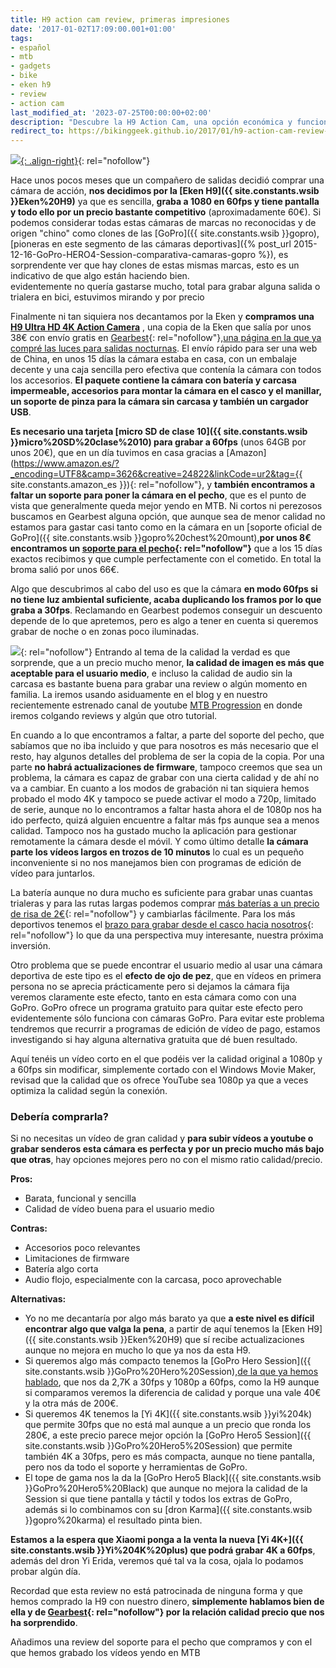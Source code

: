 ```yaml
---
title: H9 action cam review, primeras impresiones
date: '2017-01-02T17:09:00.001+01:00'
tags:
- español
- mtb
- gadgets
- bike
- eken h9
- review
- action cam
last_modified_at: '2023-07-25T00:00:00+02:00'
description: "Descubre la H9 Action Cam, una opción económica y funcional para grabar deportes y aventuras. Calidad aceptable a 1080p/60fps. Review completa"
redirect_to: https://bikinggeek.github.io/2017/01/h9-action-cam-review-primeras-impresiones.html
---
```


[![](https://4.bp.blogspot.com/-_nr1qgi9BWY/WGp1vjWTsJI/AAAAAAAAA6Y/1dPqrp4RM4U8-1VkWBPhxgCJ5K6MKVOzwCLcB/s200/h9%2Baction%2Bcam%2Band%2Bpackage.jpg){: .align-right}](https://www.awin1.com/cread.php?awinmid=7655&awinaffid=364849&clickref=&p=https%3A%2F%2Fwww.gearbest.com%2Faction-cameras%2Fpp_362082.html){: rel="nofollow"}

Hace unos pocos  meses que un compañero de salidas decidió comprar una cámara de acción, **nos decidimos por la [Eken H9]({{ site.constants.wsib }}Eken%20H9)** ya que es sencilla, **graba a 1080 en 60fps y tiene pantalla y todo ello por un precio bastante competitivo** (aproximadamente 60€). Si podemos considerar todas estas cámaras de marcas no reconocidas y de origen "chino" como clones de las [GoPro]({{ site.constants.wsib }}gopro),[pioneras en este segmento de las cámaras deportivas]({% post_url 2015-12-16-GoPro-HERO4-Session-comparativa-camaras-gopro %}), es sorprendente ver que hay clones de estas mismas marcas, esto es un indicativo de que algo están haciendo bien.  
evidentemente no quería gastarse mucho, total para grabar alguna salida o trialera en bici, estuvimos mirando y por precio  
  
Finalmente ni tan siquiera nos decantamos por la Eken y **compramos una [H9 Ultra HD 4K Action Camera](https://www.awin1.com/cread.php?awinmid=7655&awinaffid=364849&clickref=&p=https%3A%2F%2Fwww.gearbest.com%2Faction-cameras%2Fpp_362082.html)** , una copia de la Eken que salía por unos 38€ con envío gratis en [Gearbest](https://www.awin1.com/awclick.php?gid=331737&mid=7655&awinaffid=364849&linkid=2116109&clickref=){: rel="nofollow"},[una página en la que ya compré las luces para salidas nocturnas](/2016/01/nitefighter-bt21-initial-impressions.html). El envío rápido para ser una web de China, en unos 15 días la cámara estaba en casa, con un embalaje decente y una caja sencilla pero efectiva que contenía la cámara con todos los accesorios. **El paquete contiene la cámara con batería y carcasa impermeable, accesorios para montar la cámara en el casco y el manillar, un soporte de pinza para la cámara sin carcasa y también un cargador USB**.  
  
**Es necesario una tarjeta [micro SD de clase 10]({{ site.constants.wsib }}micro%20SD%20clase%2010) para grabar a 60fps** (unos 64GB por unos 20€), que en un día tuvimos en casa gracias a [Amazon](https://www.amazon.es/?_encoding=UTF8&camp=3626&creative=24822&linkCode=ur2&tag={{ site.constants.amazon_es }}){: rel="nofollow"}, y **también encontramos a faltar un soporte para poner la cámara en el pecho**, que es el punto de vista que generalmente queda mejor yendo en MTB. Ni cortos ni perezosos buscamos en Gearbest alguna opción, que aunque sea de menor calidad no estamos para gastar casi tanto como en la cámara en un [soporte oficial de GoPro]({{ site.constants.wsib }}gopro%20chest%20mount),**por unos 8€ encontramos un [soporte para el pecho](https://www.awin1.com/cread.php?awinmid=7655&awinaffid=364849&clickref=&p=https%3A%2F%2Fes.gearbest.com%2Faction-cameras-sport-dv-accessories%2Fpp_1826596.html%3Fwid%3D1433363){: rel="nofollow"}** que a los 15 días exactos recibimos y que cumple perfectamente con el cometido. En total la broma salió por unos 66€.  
  
Algo que descubrimos al cabo del uso es que la cámara **en modo 60fps si no tiene luz ambiental suficiente, acaba duplicando los framos por lo que graba a 30fps**. Reclamando en Gearbest podemos conseguir un descuento depende de lo que apretemos, pero es algo a tener en cuenta si queremos grabar de noche o en zonas poco iluminadas.  
  
 [![](https://1.bp.blogspot.com/-qYQeAv2v3kw/WGp6xYiao9I/AAAAAAAAA6o/Ap9WlmHuC04AnHpibHYPoDvrn0_0geAHwCLcB/s320/action%2Bcam%2Bchest%2Bstrap.jpg)](https://www.awin1.com/cread.php?awinmid=7655&awinaffid=364849&clickref=&p=https%3A%2F%2Fwww.gearbest.com%2Faction-cameras-sport-dv-accessories%2Fpp_367922.html){: rel="nofollow"}
 Entrando al tema de la calidad la verdad es que sorprende, que a un precio mucho menor, **la calidad de imagen es más que aceptable para el usuario medio**, e incluso la calidad de audio sin la carcasa es bastante buena para grabar una review o algún momento en familia. La iremos usando asiduamente en el blog y en nuestro recientemente estrenado canal de youtube [MTB Progression](https://www.youtube.com/channel/UCRasGTxTdMq8ZpV7NbFLRPA) en donde iremos colgando reviews y algún que otro tutorial.  
  
En cuando a lo que encontramos a faltar, a parte del soporte del pecho, que sabíamos que no iba incluido y que para nosotros es más necesario que el resto, hay algunos detalles del problema de ser la copia de la copia. Por una parte **no habrá actualizaciones de firmware**, tampoco creemos que sea un problema, la cámara es capaz de grabar con una cierta calidad y de ahí no va a cambiar. En cuanto a los modos de grabación ni tan siquiera hemos probado el modo 4K y tampoco se puede activar el modo a 720p, limitado de serie, aunque no lo encontramos a faltar hasta ahora el de 1080p nos ha ido perfecto, quizá alguien encuentre a faltar más fps aunque sea a menos calidad. Tampoco nos ha gustado mucho la aplicación para gestionar remotamente la cámara desde el móvil. Y como último detalle **la cámara parte los vídeos largos en trozos de 10 minutos** lo cual es un pequeño inconveniente si no nos manejamos bien con programas de edición de vídeo para juntarlos.  
  
La batería aunque no dura mucho es suficiente para grabar unas cuantas trialeras y para las rutas largas podemos comprar [más baterías a un precio de risa de 2€](https://www.awin1.com/cread.php?awinmid=7655&awinaffid=364849&clickref=&p=https%3A%2F%2Fwww.gearbest.com%2Faction-cameras-sport-dv-accessories%2Fpp_356904.html){: rel="nofollow"} y cambiarlas fácilmente. Para los más deportivos tenemos el [brazo para grabar desde el casco hacia nosotros](https://www.awin1.com/cread.php?awinmid=7655&awinaffid=364849&clickref=&p=https%3A%2F%2Fwww.gearbest.com%2Faction-cameras-sport-dv-accessories%2Fpp_230782.html){: rel="nofollow"} lo que da una perspectiva muy interesante, nuestra próxima inversión.  
  
Otro problema que se puede encontrar el usuario medio al usar una cámara deportiva de este tipo es el **efecto de ojo de pez**, que en vídeos en primera persona no se aprecia prácticamente pero si dejamos la cámara fija veremos claramente este efecto, tanto en esta cámara como con una GoPro. GoPro ofrece un programa gratuito para quitar este efecto pero evidentemente sólo funciona con cámaras GoPro. Para evitar este problema tendremos que recurrir a programas de edición de vídeo de pago, estamos investigando si hay alguna alternativa gratuita que dé buen resultado.  
  
Aquí tenéis un vídeo corto en el que podéis ver la calidad original a 1080p y a 60fps sin modificar, simplemente cortado con el Windows Movie Maker, revisad que la calidad que os ofrece YouTube sea 1080p ya que a veces optimiza la calidad según la conexión.  
  
### Debería comprarla?

Si no necesitas un vídeo de gran calidad y **para subir vídeos a youtube o grabar senderos esta cámara es perfecta y por un precio mucho más bajo que otras**, hay opciones mejores pero no con el mismo ratio calidad/precio.

**Pros:**

* Barata, funcional y sencilla
* Calidad de vídeo buena para el usuario medio

**Contras:**

* Accesorios poco relevantes
* Limitaciones de firmware
* Batería algo corta
* Audio flojo, especialmente con la carcasa, poco aprovechable

**Alternativas:**

* Yo no me decantaría por algo más barato ya que **a este nivel es difícil encontrar algo que valga la pena**, a partir de aquí tenemos la [Eken H9]({{ site.constants.wsib }}Eken%20H9) que sí recibe actualizaciones aunque no mejora en mucho lo que ya nos da esta H9.
* Si queremos algo más compacto tenemos la [GoPro Hero Session]({{ site.constants.wsib }}GoPro%20Hero%20Session),[de la que ya hemos hablado](/2016/07/gopro-hero4-session-review.html),  que nos da 2,7K a 30fps y 1080p a 60fps, como la H9 aunque si comparamos veremos la diferencia de calidad y porque una vale 40€ y la otra más de 200€.
* Si queremos 4K tenemos la [Yi 4K]({{ site.constants.wsib }}yi%204k) que permite 30fps que no está mal aunque a un precio que ronda los 280€, a este precio parece mejor opción la [GoPro Hero5 Session]({{ site.constants.wsib }}GoPro%20Hero5%20Session) que permite también 4K a 30fps, pero es más compacta, aunque no tiene pantalla, pero nos da todo el soporte y herramientas de GoPro.
* El tope de gama nos la da la [GoPro Hero5 Black]({{ site.constants.wsib }}GoPro%20Hero5%20Black) que aunque no mejora la calidad de la Session si que tiene pantalla y táctil y todos los extras de GoPro, además si lo combinamos con su [dron Karma]({{ site.constants.wsib }}gopro%20karma) el resultado pinta bien.

**Estamos a la espera que Xiaomi ponga a la venta la nueva [Yi 4K+]({{ site.constants.wsib }}Yi%204K%20plus) que podrá grabar 4K a 60fps**, además del dron Yi Erida, veremos qué tal va la cosa, ojala lo podamos probar algún día.  
  
Recordad que esta review no está patrocinada de ninguna forma y que hemos comprado la H9 con nuestro dinero, **simplemente hablamos bien de ella y de [Gearbest](https://www.awin1.com/awclick.php?gid=331737&mid=7655&awinaffid=364849&linkid=2116109&clickref=){: rel="nofollow"} por la relación calidad precio que nos ha sorprendido**.  
  
Añadimos una review del soporte para el pecho que compramos y con el que hemos grabado los vídeos yendo en MTB
